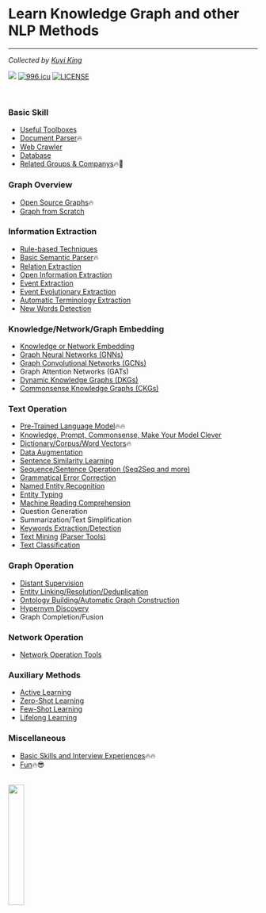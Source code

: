 # Learn Knowledge Graph and other NLP Methods
---
*Collected by [Kuyi King](https://github.com/Schlampig)*

[![](https://jaywcjlove.github.io/sb/ico/awesome.svg)](#)
[![996.icu](https://img.shields.io/badge/link-996.icu-red.svg)](https://996.icu)
[![LICENSE](https://img.shields.io/badge/license-Anti%20996-blue.svg)](https://github.com/996icu/996.ICU/blob/master/LICENSE)

<br>

### Basic Skill
  * [Useful Toolboxes](https://github.com/Schlampig/Knowledge_Graph_Wander/blob/master/content/Useful_Toolboxes.md)
  * [Document Parser](https://github.com/Schlampig/Knowledge_Graph_Wander/blob/master/content/Document_Parser.md):fire:
  * [Web Crawler](https://github.com/Schlampig/Knowledge_Graph_Wander/blob/master/content/Web_Crawler.md) 
  * [Database](https://github.com/Schlampig/Knowledge_Graph_Wander/blob/master/content/Database.md)
  * [Related Groups & Companys](https://github.com/Schlampig/Knowledge_Graph_Wander/blob/master/content/See_Group.md):fire::telescope:
 
### Graph Overview
  * [Open Source Graphs](https://github.com/Schlampig/Knowledge_Graph_Wander/blob/master/content/Open_Source_Graphs.md):fire:
  * [Graph from Scratch](https://github.com/Schlampig/Knowledge_Graph_Wander/blob/master/content/Graph_from_Scratch.md)

### Information Extraction
  * [Rule-based Techniques](https://github.com/Schlampig/Knowledge_Graph_Wander/blob/master/content/Rule_based_Techniques.md)
  * [Basic Semantic Parser](https://github.com/Schlampig/Knowledge_Graph_Wander/blob/master/content/Parser.md):fire:
  * [Relation Extraction](https://github.com/Schlampig/Knowledge_Graph_Wander/blob/master/content/Relation_Extraction.md)
  * [Open Information Extraction](https://github.com/Schlampig/Knowledge_Graph_Wander/blob/master/content/Open_Information_Extraction.md)
  * [Event Extraction](https://github.com/Schlampig/Knowledge_Graph_Wander/blob/master/content/Event_Extraction.md)
  * [Event Evolutionary Extraction](https://github.com/Schlampig/Knowledge_Graph_Wander/blob/master/content/Event_Evolutionary_Extraction.md)
  * [Automatic Terminology Extraction](https://github.com/Schlampig/Knowledge_Graph_Wander/blob/master/content/Automatic_Terminology_Extraction.md)
  * [New Words Detection](https://github.com/Schlampig/Knowledge_Graph_Wander/blob/master/content/New_Words_Detection.md)

### Knowledge/Network/Graph Embedding
  * [Knowledge or Network Embedding](https://github.com/Schlampig/Knowledge_Graph_Wander/blob/master/content/Knowledge_or_Network_Embedding.md)
  * [Graph Neural Networks (GNNs)](https://github.com/Schlampig/Knowledge_Graph_Wander/blob/master/content/GNN.md)
  * [Graph Convolutional Networks (GCNs)](https://github.com/Schlampig/Knowledge_Graph_Wander/blob/master/content/GCN.md)
  * Graph Attention Networks (GATs)
  * [Dynamic Knowledge Graphs (DKGs)](https://github.com/Schlampig/Knowledge_Graph_Wander/blob/master/content/DKG.md)
  * [Commonsense Knowledge Graphs (CKGs)](https://github.com/Schlampig/Knowledge_Graph_Wander/blob/master/content/CKG.md)

### Text Operation
  * [Pre-Trained Language Model](https://github.com/Schlampig/Knowledge_Graph_Wander/blob/master/content/Pre-Trained_Language_Model.md):fire::fire:
  * [Knowledge, Prompt, Commonsense, Make Your Model Clever](https://github.com/Schlampig/Knowledge_Graph_Wander/blob/master/content/MYMMC.md)
  * [Dictionary/Corpus/Word Vectors](https://github.com/Schlampig/Knowledge_Graph_Wander/blob/master/content/Dictionary.md):fire:
  * [Data Augmentation](https://github.com/Schlampig/Knowledge_Graph_Wander/blob/master/content/Data_Augment.md)
  * [Sentence Similarity Learning](https://github.com/Schlampig/Knowledge_Graph_Wander/blob/master/content/Sentence_Matching.md)
  * [Sequence/Sentence Operation (Seq2Seq and more)](https://github.com/Schlampig/Knowledge_Graph_Wander/blob/master/content/Seq_to_seq.md)
  * [Grammatical Error Correction](https://github.com/Schlampig/Knowledge_Graph_Wander/blob/master/content/GEC.md)
  * [Named Entity Recognition](https://github.com/Schlampig/Knowledge_Graph_Wander/blob/master/content/Named_Entity_Recognition.md)
  * [Entity Typing](https://github.com/Schlampig/Knowledge_Graph_Wander/blob/master/content/Entity_Typing.md)
  * [Machine Reading Comprehension](https://github.com/Schlampig/Knowledge_Graph_Wander/blob/master/content/MRC.md)
  * Question Generation
  * Summarization/Text Simplification
  * [Keywords Extraction/Detection](https://github.com/Schlampig/Knowledge_Graph_Wander/blob/master/content/Keywords_Extraction.md)
  * [Text Mining](https://github.com/Schlampig/Knowledge_Graph_Wander/blob/master/content/Text_Mining.md) [(Parser Tools)](https://github.com/Schlampig/Knowledge_Graph_Wander/blob/master/content/Parser.md)
  * [Text Classification](https://github.com/Schlampig/Knowledge_Graph_Wander/blob/master/content/Text_Classification.md)

### Graph Operation
  * [Distant Supervision](https://github.com/Schlampig/Knowledge_Graph_Wander/blob/master/content/Distant_Supervision.md)
  * [Entity Linking/Resolution/Deduplication](https://github.com/Schlampig/Knowledge_Graph_Wander/blob/master/content/Entity_Operation.md)
  * [Ontology Building/Automatic Graph Construction](https://github.com/Schlampig/Knowledge_Graph_Wander/blob/master/content/Ontology_Building.md)
  * [Hypernym Discovery](https://github.com/Schlampig/Knowledge_Graph_Wander/blob/master/content/Hypernym_Discovery.md)
  * Graph Completion/Fusion

### Network Operation
  * [Network Operation Tools](https://github.com/Schlampig/Knowledge_Graph_Wander/blob/master/content/Network_operation_tools.md)

### Auxiliary Methods
  * [Active Learning](https://github.com/Schlampig/Knowledge_Graph_Wander/blob/master/content/Active_Learning.md)
  * [Zero-Shot Learning](https://github.com/Schlampig/Knowledge_Graph_Wander/blob/master/content/Zero_Shot_Learning.md)
  * [Few-Shot Learning](https://github.com/Schlampig/Knowledge_Graph_Wander/blob/master/content/Few_Shot_Learning.md)
  * [Lifelong Learning](https://github.com/Schlampig/Knowledge_Graph_Wander/blob/master/content/Lifelong_Learning.md)

### Miscellaneous
  * [Basic Skills and Interview Experiences](https://github.com/Schlampig/Knowledge_Graph_Wander/blob/master/content/Basic_and_Interview.md):fire::fire:
  * [Fun](https://github.com/Schlampig/Knowledge_Graph_Wander/blob/master/content/Fun.md):fire::sunglasses:

<br>

<img src="https://github.com/Schlampig/Knowledge_Graph_Wander/blob/master/content/daily_ai_paper_view.png" height=25% width=25% />
